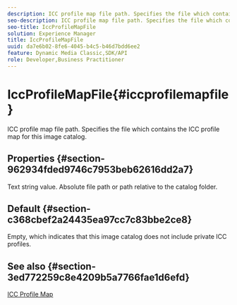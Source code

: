 ```yaml
---
description: ICC profile map file path. Specifies the file which contains the ICC profile map for this image catalog.
seo-description: ICC profile map file path. Specifies the file which contains the ICC profile map for this image catalog.
seo-title: IccProfileMapFile
solution: Experience Manager
title: IccProfileMapFile
uuid: da7e6b02-8fe6-4045-b4c5-b46d7bdd6ee2
feature: Dynamic Media Classic,SDK/API
role: Developer,Business Practitioner
---
```


# IccProfileMapFile{#iccprofilemapfile}

ICC profile map file path. Specifies the file which contains the ICC profile map for this image catalog.

## Properties {#section-962934fded9746c7953beb62616dd2a7}

Text string value. Absolute file path or path relative to the catalog folder.

## Default {#section-c368cbef2a24435ea97cc7c83bbe2ce8}

Empty, which indicates that this image catalog does not include private ICC profiles.

## See also {#section-3ed772259c8e4209b5a7766fae1d6efd}

[ICC Profile Map](../../../../../is-api/image-catalog/image-serving-api-ref/c-image-catalog-reference/c-icc-profile-map-reference/c-icc-profile-map-reference.md#concept-57b9148ce55249cd825cb7ee19ed057c) 
